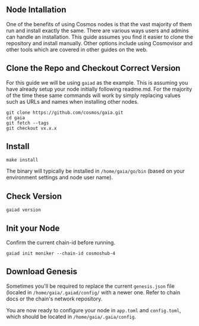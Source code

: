 ## Node Intallation  
One of the benefits of using Cosmos nodes is that the vast majority of them run and install exactly the same. There are various ways users and admins can handle an installation. This guide assumes you find it easier to clone the repository and install manually. Other options include using Cosmovisor and other tools which are covered in other guides on the web.  
  
## Clone the Repo and Checkout Correct Version  
For this guide we will be using `gaiad` as the example. This is assuming you have already setup your node initially following readme.md. For the majority of the time these same commands will work by simply replacing values such as URLs and names when installing other nodes.  
  
`git clone https://github.com/cosmos/gaia.git`  
`cd gaia`  
`git fetch --tags`  
`git checkout vx.x.x`  
  
## Install  
`make install`  

The binary will typically be installed in `/home/gaia/go/bin` (based on your environment settings and node user name).  
  
## Check Version  
`gaiad version`  

## Init your Node  
Confirm the current chain-id before running.  
  
`gaiad init moniker --chain-id cosmoshub-4`  

## Download Genesis  
Sometimes you'll be required to replace the current `genesis.json` file (localed in `/home/gaia/.gaiad/config/` with a newer one. Refer to chain docs or the chain's network repository.  
  
You are now ready to configure your node in `app.toml` and `config.toml`, which should be located in `/home/gaia/.gaia/config`.
